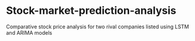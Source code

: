 # Stock-market-prediction-analysis

Comparative stock price analysis for two rival companies listed using LSTM and ARIMA models
